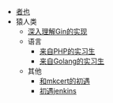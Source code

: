 * [者也](/README.md)
* 猿人类
   * [深入理解Gin的实现](./articles/%E6%B7%B1%E5%85%A5%E7%90%86%E8%A7%A3Gin%E7%9A%84%E5%AE%9E%E7%8E%B0.md)
   * 语言
      * [来自PHP的实习生](/articles/prog.language.php.md)
      * [来自Golang的实习生](/articles/prog.language.go.md)
   * 其他
      * [和mkcert的初遇](/articles/conf.ssl.md)
      * [初遇jenkins](/articles/conf.jenkins.md)

